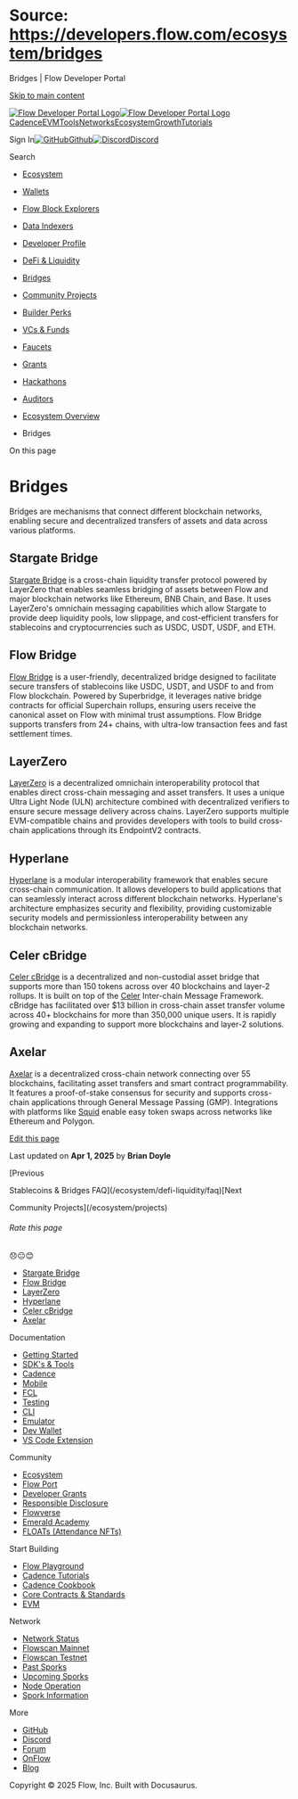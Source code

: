 # Source: https://developers.flow.com/ecosystem/bridges

Bridges | Flow Developer Portal



[Skip to main content](#__docusaurus_skipToContent_fallback)

[![Flow Developer Portal Logo](/img/flow-docs-logo-dark.png)![Flow Developer Portal Logo](/img/flow-docs-logo-light.png)](/)[Cadence](/build/flow)[EVM](/evm/about)[Tools](/tools/clients)[Networks](/networks/flow-networks)[Ecosystem](/ecosystem)[Growth](/growth)[Tutorials](/tutorials)

Sign In[![GitHub]()Github](https://github.com/onflow)[![Discord]()Discord](https://discord.gg/flow)

Search

* [Ecosystem](/ecosystem)
* [Wallets](/ecosystem/wallets)
* [Flow Block Explorers](/ecosystem/block-explorers)
* [Data Indexers](/ecosystem/data-indexers)
* [Developer Profile](/ecosystem/developer-profile)
* [DeFi & Liquidity](/ecosystem/defi-liquidity)
* [Bridges](/ecosystem/bridges)
* [Community Projects](/ecosystem/projects)
* [Builder Perks](/ecosystem/builder-perks)
* [VCs & Funds](/ecosystem/vcs-and-funds)
* [Faucets](/ecosystem/faucets)
* [Grants](/ecosystem/grants)
* [Hackathons](/ecosystem/hackathons)
* [Auditors](/ecosystem/auditors)
* [Ecosystem Overview](/ecosystem/overview)

* Bridges

On this page

# Bridges

Bridges are mechanisms that connect different blockchain networks, enabling secure and decentralized transfers of assets and data across various platforms.

## Stargate Bridge[​](#stargate-bridge "Direct link to Stargate Bridge")

[Stargate Bridge](https://stargate.finance/bridge) is a cross-chain liquidity transfer protocol powered by LayerZero that enables seamless bridging of assets between Flow and major blockchain networks like Ethereum, BNB Chain, and Base. It uses LayerZero's omnichain messaging capabilities which allow Stargate to provide deep liquidity pools, low slippage, and cost-efficient transfers for stablecoins and cryptocurrencies such as USDC, USDT, USDF, and ETH.

## Flow Bridge[​](#flow-bridge "Direct link to Flow Bridge")

[Flow Bridge](https://bridge.flow.com/) is a user-friendly, decentralized bridge designed to facilitate secure transfers of stablecoins like USDC, USDT, and USDF to and from Flow blockchain. Powered by Superbridge, it leverages native bridge contracts for official Superchain rollups, ensuring users receive the canonical asset on Flow with minimal trust assumptions. Flow Bridge supports transfers from 24+ chains, with ultra-low transaction fees and fast settlement times.

## LayerZero[​](#layerzero "Direct link to LayerZero")

[LayerZero](https://docs.layerzero.network/) is a decentralized omnichain interoperability protocol that enables direct cross-chain messaging and asset transfers. It uses a unique Ultra Light Node (ULN) architecture combined with decentralized verifiers to ensure secure message delivery across chains. LayerZero supports multiple EVM-compatible chains and provides developers with tools to build cross-chain applications through its EndpointV2 contracts.

## Hyperlane[​](#hyperlane "Direct link to Hyperlane")

[Hyperlane](https://www.usenexus.org/) is a modular interoperability framework that enables secure cross-chain communication. It allows developers to build applications that can seamlessly interact across different blockchain networks. Hyperlane's architecture emphasizes security and flexibility, providing customizable security models and permissionless interoperability between any blockchain networks.

## Celer cBridge[​](#celer-cbridge "Direct link to Celer cBridge")

[Celer cBridge](https://cbridge.celer.network/) is a decentralized and non-custodial asset bridge that supports more than 150 tokens across over 40 blockchains and layer-2 rollups. It is built on top of the [Celer](https://celer.network/) Inter-chain Message Framework. cBridge has facilitated over $13 billion in cross-chain asset transfer volume across 40+ blockchains for more than 350,000 unique users. It is rapidly growing and expanding to support more blockchains and layer-2 solutions.

## Axelar[​](#axelar "Direct link to Axelar")

[Axelar](https://www.axelar.network/) is a decentralized cross-chain network connecting over 55 blockchains, facilitating asset transfers and smart contract programmability. It features a proof-of-stake consensus for security and supports cross-chain applications through General Message Passing (GMP). Integrations with platforms like [Squid](https://www.squidrouter.com/) enable easy token swaps across networks like Ethereum and Polygon.

[Edit this page](https://github.com/onflow/docs/tree/main/docs/ecosystem/bridges.md)

Last updated on **Apr 1, 2025** by **Brian Doyle**

[Previous

Stablecoins & Bridges FAQ](/ecosystem/defi-liquidity/faq)[Next

Community Projects](/ecosystem/projects)

###### Rate this page

😞😐😊

* [Stargate Bridge](#stargate-bridge)
* [Flow Bridge](#flow-bridge)
* [LayerZero](#layerzero)
* [Hyperlane](#hyperlane)
* [Celer cBridge](#celer-cbridge)
* [Axelar](#axelar)

Documentation

* [Getting Started](/build/getting-started/contract-interaction)
* [SDK's & Tools](/tools)
* [Cadence](https://cadence-lang.org/docs/)
* [Mobile](/build/guides/mobile/overview)
* [FCL](/tools/clients/fcl-js)
* [Testing](/build/smart-contracts/testing)
* [CLI](/tools/flow-cli)
* [Emulator](/tools/emulator)
* [Dev Wallet](https://github.com/onflow/fcl-dev-wallet)
* [VS Code Extension](/tools/vscode-extension)

Community

* [Ecosystem](/ecosystem)
* [Flow Port](https://port.onflow.org/)
* [Developer Grants](https://github.com/onflow/developer-grants)
* [Responsible Disclosure](https://flow.com/flow-responsible-disclosure)
* [Flowverse](https://www.flowverse.co/)
* [Emerald Academy](https://academy.ecdao.org/)
* [FLOATs (Attendance NFTs)](https://floats.city/)

Start Building

* [Flow Playground](https://play.flow.com/)
* [Cadence Tutorials](https://cadence-lang.org/docs/tutorial/first-steps)
* [Cadence Cookbook](https://open-cadence.onflow.org)
* [Core Contracts & Standards](/build/core-contracts)
* [EVM](/evm/about)

Network

* [Network Status](https://status.onflow.org/)
* [Flowscan Mainnet](https://flowscan.io/)
* [Flowscan Testnet](https://testnet.flowscan.io/)
* [Past Sporks](/networks/node-ops/node-operation/past-sporks)
* [Upcoming Sporks](/networks/node-ops/node-operation/upcoming-sporks)
* [Node Operation](/networks/node-ops)
* [Spork Information](/networks/node-ops/node-operation/spork)

More

* [GitHub](https://github.com/onflow)
* [Discord](https://discord.gg/flow)
* [Forum](https://forum.onflow.org/)
* [OnFlow](https://onflow.org/)
* [Blog](https://flow.com/blog)

Copyright © 2025 Flow, Inc. Built with Docusaurus.